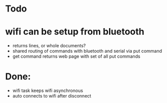 # Todo
# wifi can be setup from bluetooth
- returns lines, or whole documents?
- shared routing of commands with bluetooth and serial via put command
- get command returns web page with set of all put commands

# Done:
- wifi task keeps wifi asynchronous
- auto connects to wifi after disconnect
